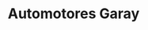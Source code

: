 ---
title: "Automotores Garay"
url: /ciudad-autonoma-de-buenos-aires/automotores-garay/
shop: Autowerkstatt
---